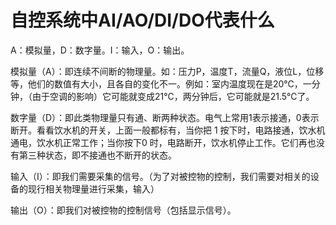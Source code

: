 # 自控系统中AI/AO/DI/DO代表什么



A：模拟量，D：数字量。I：输入，O：输出。

模拟量（A）：即连续不间断的物理量。如：压力P，温度T，流量Q，液位L，位移等，他们的数值有大小，且各自的变化不一。例如：室内温度现在是20℃，一分钟，（由于空调的影响）它可能就变成21℃，两分钟后，它可能就是21.5℃了。

数字量（D）：即此类物理量只有通、断两种状态。电气上常用1表示接通，0表示断开。看看饮水机的开关，上面一般都标有，当你把 1 按下时，电路接通，饮水机通电，饮水机正常工作；当你按下0 时，电路断开，饮水机停止工作。它们再也没有第三种状态，即不接通也不断开的状态。

输入（I）：即我们需要采集的信号。（为了对被控物的控制，我们需要对相关的设备的现行相关物理量进行采集，输入）

输出（O）：即我们对被控物的控制信号（包括显示信号）。

